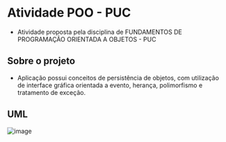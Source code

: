 # Atividade POO - PUC

- Atividade proposta pela disciplina de FUNDAMENTOS DE PROGRAMAÇÃO ORIENTADA A OBJETOS - PUC

## Sobre o projeto

- Aplicação possui conceitos de persistência de objetos, com utilização de interface gráfica orientada a evento, 
herança, polimorfismo e tratamento de exceção.

## UML

![image](https://github.com/leogereks/POO-PUC/assets/99701465/12e2799c-6712-420b-b4cd-b4588b50dd1f)

